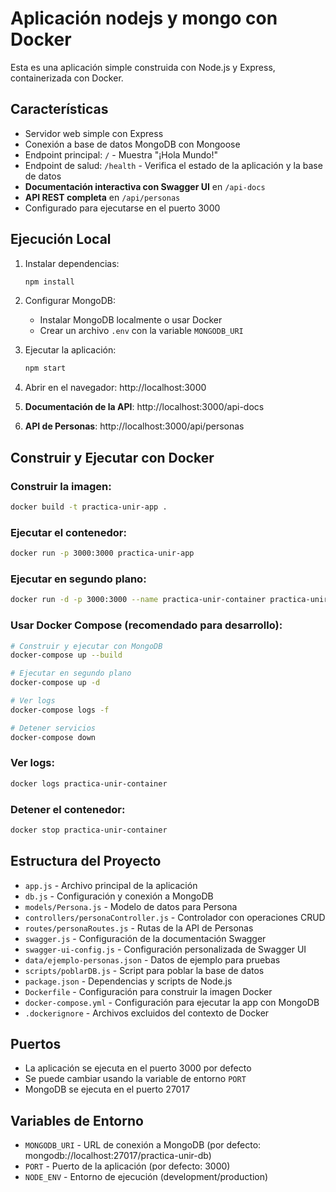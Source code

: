 # Aplicación nodejs y mongo con Docker

Esta es una aplicación simple construida con Node.js y Express, containerizada con Docker.

## Características

- Servidor web simple con Express
- Conexión a base de datos MongoDB con Mongoose
- Endpoint principal: `/` - Muestra "¡Hola Mundo!"
- Endpoint de salud: `/health` - Verifica el estado de la aplicación y la base de datos
- **Documentación interactiva con Swagger UI** en `/api-docs`
- **API REST completa** en `/api/personas`
- Configurado para ejecutarse en el puerto 3000

## Ejecución Local

1. Instalar dependencias:
   ```bash
   npm install
   ```

2. Configurar MongoDB:
   - Instalar MongoDB localmente o usar Docker
   - Crear un archivo `.env` con la variable `MONGODB_URI`

3. Ejecutar la aplicación:
   ```bash
   npm start
   ```

4. Abrir en el navegador: http://localhost:3000
5. **Documentación de la API**: http://localhost:3000/api-docs
6. **API de Personas**: http://localhost:3000/api/personas

## Construir y Ejecutar con Docker

### Construir la imagen:
```bash
docker build -t practica-unir-app .
```

### Ejecutar el contenedor:
```bash
docker run -p 3000:3000 practica-unir-app
```

### Ejecutar en segundo plano:
```bash
docker run -d -p 3000:3000 --name practica-unir-container practica-unir-app
```

### Usar Docker Compose (recomendado para desarrollo):
```bash
# Construir y ejecutar con MongoDB
docker-compose up --build

# Ejecutar en segundo plano
docker-compose up -d

# Ver logs
docker-compose logs -f

# Detener servicios
docker-compose down
```

### Ver logs:
```bash
docker logs practica-unir-container
```

### Detener el contenedor:
```bash
docker stop practica-unir-container
```

## Estructura del Proyecto

- `app.js` - Archivo principal de la aplicación
- `db.js` - Configuración y conexión a MongoDB
- `models/Persona.js` - Modelo de datos para Persona
- `controllers/personaController.js` - Controlador con operaciones CRUD
- `routes/personaRoutes.js` - Rutas de la API de Personas
- `swagger.js` - Configuración de la documentación Swagger
- `swagger-ui-config.js` - Configuración personalizada de Swagger UI
- `data/ejemplo-personas.json` - Datos de ejemplo para pruebas
- `scripts/poblarDB.js` - Script para poblar la base de datos
- `package.json` - Dependencias y scripts de Node.js
- `Dockerfile` - Configuración para construir la imagen Docker
- `docker-compose.yml` - Configuración para ejecutar la app con MongoDB
- `.dockerignore` - Archivos excluidos del contexto de Docker

## Puertos

- La aplicación se ejecuta en el puerto 3000 por defecto
- Se puede cambiar usando la variable de entorno `PORT`
- MongoDB se ejecuta en el puerto 27017

## Variables de Entorno

- `MONGODB_URI` - URL de conexión a MongoDB (por defecto: mongodb://localhost:27017/practica-unir-db)
- `PORT` - Puerto de la aplicación (por defecto: 3000)
- `NODE_ENV` - Entorno de ejecución (development/production)
